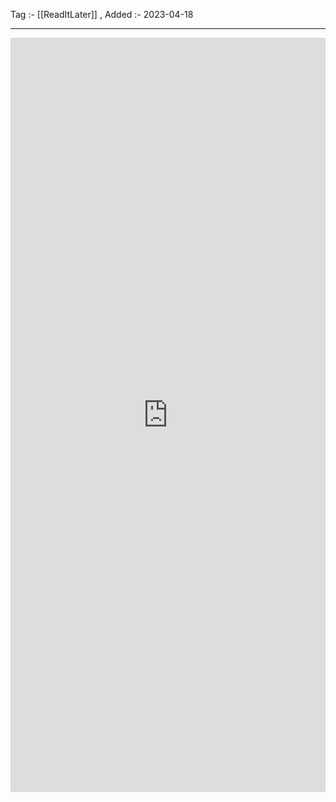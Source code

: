 Tag :- [[ReadItLater]] , 
Added :- 2023-04-18

-----
<iframe src="https://www.linkedin.com/embed/feed/update/urn:li:share:7002948207374655489" height="1207" width="504" frameborder="0" allowfullscreen="" title="Embedded post"></iframe>
